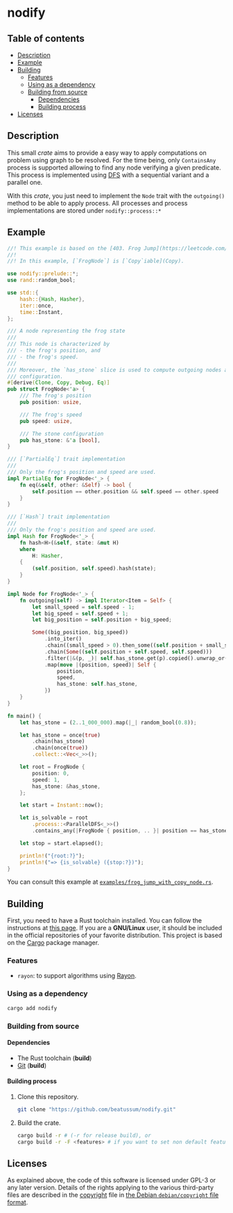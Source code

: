 # nodify

## Table of contents

- [Description](#description)
- [Example](#example)
- [Building](#building)
  - [Features](#features)
  - [Using as a dependency](#using-as-a-dependency)
  - [Building from source](#building-from-source)
    - [Dependencies](#dependencies)
    - [Building process](#building-process)
- [Licenses](#licenses)

## Description

This small _crate_ aims to provide a easy way to apply computations on problem using graph to be resolved.
For the time being, only `ContainsAny` process is supported allowing to find any node verifying a given predicate. This process is implemented using [DFS](https://en.wikipedia.org/wiki/Depth-first_search) with a sequential variant and a parallel one.

With this _crate_, you just need to implement the `Node` trait with the `outgoing()` method to be able to apply process.
All processes and process implementations are stored under `nodify::process::*`

## Example

```rust
//! This example is based on the [403. Frog Jump](https://leetcode.com/problems/frog-jump/) LeetCode problem
//!
//! In this example, [`FrogNode`] is [`Copy`iable](Copy).

use nodify::prelude::*;
use rand::random_bool;

use std::{
    hash::{Hash, Hasher},
    iter::once,
    time::Instant,
};

/// A node representing the frog state
///
/// This node is characterized by
/// - the frog's position, and
/// - the frog's speed.
///
/// Moreover, the `has_stone` slice is used to compute outgoing nodes according to the stone
/// configuration.
#[derive(Clone, Copy, Debug, Eq)]
pub struct FrogNode<'a> {
    /// The frog's position
    pub position: usize,

    /// The frog's speed
    pub speed: usize,

    /// The stone configuration
    pub has_stone: &'a [bool],
}

/// [`PartialEq`] trait implementation
///
/// Only the frog's position and speed are used.
impl PartialEq for FrogNode<'_> {
    fn eq(&self, other: &Self) -> bool {
        self.position == other.position && self.speed == other.speed
    }
}

/// [`Hash`] trait implementation
///
/// Only the frog's position and speed are used.
impl Hash for FrogNode<'_> {
    fn hash<H>(&self, state: &mut H)
    where
        H: Hasher,
    {
        (self.position, self.speed).hash(state);
    }
}

impl Node for FrogNode<'_> {
    fn outgoing(self) -> impl Iterator<Item = Self> {
        let small_speed = self.speed - 1;
        let big_speed = self.speed + 1;
        let big_position = self.position + big_speed;

        Some((big_position, big_speed))
            .into_iter()
            .chain((small_speed > 0).then_some((self.position + small_speed, small_speed)))
            .chain(Some((self.position + self.speed, self.speed)))
            .filter(|&(p, _)| self.has_stone.get(p).copied().unwrap_or(false))
            .map(move |(position, speed)| Self {
                position,
                speed,
                has_stone: self.has_stone,
            })
    }
}

fn main() {
    let has_stone = (2..1_000_000).map(|_| random_bool(0.8));

    let has_stone = once(true)
        .chain(has_stone)
        .chain(once(true))
        .collect::<Vec<_>>();

    let root = FrogNode {
        position: 0,
        speed: 1,
        has_stone: &has_stone,
    };

    let start = Instant::now();

    let is_solvable = root
        .process::<ParallelDFS<_>>()
        .contains_any(|FrogNode { position, .. }| position == has_stone.len() - 1);

    let stop = start.elapsed();

    println!("{root:?}");
    println!("=> {is_solvable} ({stop:?})");
}
```

You can consult this example at [`examples/frog_jump_with_copy_node.rs`](examples/frog_jump_with_copy_node.rs).

## Building

First, you need to have a Rust toolchain installed.
You can follow the instructions at [this page](https://www.rust-lang.org/learn/get-started).
If you are a **GNU/Linux** user, it should be included in the official repositories of your favorite distribution.
This project is based on the [Cargo](https://doc.rust-lang.org/cargo/) package manager.

### Features

- `rayon`: to support algorithms using [Rayon](https://github.com/rayon-rs/rayon).

### Using as a dependency

```bash
cargo add nodify
```

### Building from source

#### Dependencies

- The Rust toolchain (**build**)
- [Git](https://git-scm.com/) (**build**)

#### Building process

1. Clone this repository.

   ```bash
   git clone "https://github.com/beatussum/nodify.git"
   ```

1. Build the crate.

   ```bash
   cargo build -r # (-r for release build), or
   cargo build -r -F <features> # if you want to set non default features
   ```

## Licenses

As explained above, the code of this software is licensed under GPL-3 or any later version.
Details of the rights applying to the various third-party files are described in the [copyright](copyright) file in [the Debian `debian/copyright` file format](https://www.debian.org/doc/packaging-manuals/copyright-format/1.0/).

